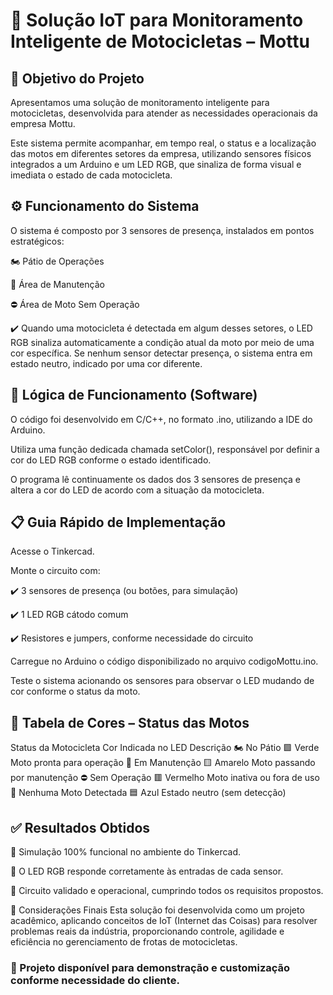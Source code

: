 # 🔧 Solução IoT para Monitoramento Inteligente de Motocicletas – Mottu

## 🎯 Objetivo do Projeto
Apresentamos uma solução de monitoramento inteligente para motocicletas, desenvolvida para atender as necessidades operacionais da empresa Mottu.

Este sistema permite acompanhar, em tempo real, o status e a localização das motos em diferentes setores da empresa, utilizando sensores físicos integrados a um Arduino e um LED RGB, que sinaliza de forma visual e imediata o estado de cada motocicleta.

## ⚙️ Funcionamento do Sistema
O sistema é composto por 3 sensores de presença, instalados em pontos estratégicos:

🏍️ Pátio de Operações

🔧 Área de Manutenção

⛔ Área de Moto Sem Operação

✔️ Quando uma motocicleta é detectada em algum desses setores, o LED RGB sinaliza automaticamente a condição atual da moto por meio de uma cor específica.
Se nenhum sensor detectar presença, o sistema entra em estado neutro, indicado por uma cor diferente.

## 🧠 Lógica de Funcionamento (Software)
O código foi desenvolvido em C/C++, no formato .ino, utilizando a IDE do Arduino.

Utiliza uma função dedicada chamada setColor(), responsável por definir a cor do LED RGB conforme o estado identificado.

O programa lê continuamente os dados dos 3 sensores de presença e altera a cor do LED de acordo com a situação da motocicleta.

## 📋 Guia Rápido de Implementação
Acesse o Tinkercad.

Monte o circuito com:

✔️ 3 sensores de presença (ou botões, para simulação)

✔️ 1 LED RGB cátodo comum

✔️ Resistores e jumpers, conforme necessidade do circuito

Carregue no Arduino o código disponibilizado no arquivo codigoMottu.ino.

Teste o sistema acionando os sensores para observar o LED mudando de cor conforme o status da moto.

## 🎨 Tabela de Cores – Status das Motos
Status da Motocicleta	Cor Indicada no LED	Descrição
🏍️ No Pátio	🟩 Verde	Moto pronta para operação
🔧 Em Manutenção	🟨 Amarelo	Moto passando por manutenção
⛔ Sem Operação	🟥 Vermelho	Moto inativa ou fora de uso
🚫 Nenhuma Moto Detectada	🟦 Azul	Estado neutro (sem detecção)

## ✅ Resultados Obtidos
🔸 Simulação 100% funcional no ambiente do Tinkercad.

🔸 O LED RGB responde corretamente às entradas de cada sensor.

🔸 Circuito validado e operacional, cumprindo todos os requisitos propostos.

🏁 Considerações Finais
Esta solução foi desenvolvida como um projeto acadêmico, aplicando conceitos de IoT (Internet das Coisas) para resolver problemas reais da indústria, proporcionando controle, agilidade e eficiência no gerenciamento de frotas de motocicletas.

### 📄 Projeto disponível para demonstração e customização conforme necessidade do cliente.
